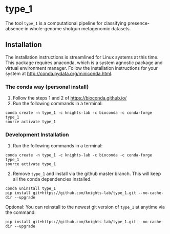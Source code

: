# type_1

The tool `type_1` is a computational pipeline for classifying presence-absence in whole-genome shotgun metagenomic datasets.

## Installation
The installation instructions is streamlined for Linux systems at this time.
This package requires anaconda, which is a system agnostic package and virtual environment manager.
Follow the installation instructions for your system at <http://conda.pydata.org/miniconda.html>.


### The conda way (personal install)
1. Follow the steps 1 and 2 of <https://bioconda.github.io/>
2. Run the following commands in a terminal:
```
conda create -n type_1 -c knights-lab -c bioconda -c conda-forge type_1
source activate type_1
```
    
### Development Installation

1. Run the following commands in a terminal:
```
conda create -n type_1 -c knights-lab -c bioconda -c conda-forge type_1
source activate type_1
```

2. Remove `type_1` and install via the github master branch. This will keep all the conda dependencies installed.
```
conda uninstall type_1
pip install git+https://github.com/knights-lab/type_1.git --no-cache-dir --upgrade
```

Optional: You can reinstall to the newest git version of `type_1` at anytime via the command:
```
pip install git+https://github.com/knights-lab/type_1.git --no-cache-dir --upgrade
```

